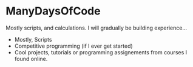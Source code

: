 # ManyDaysOfCode
Mostly scripts, and calculations. I will gradually be building experience...

* Mostly, Scripts
* Competitive programming (if I ever get started)
* Cool projects, tutorials or programming assignements from courses I found online.
